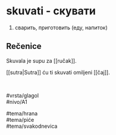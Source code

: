# skuvati - скувати

1. сварить, приготовить (еду, напиток)

## Rečenice

Skuvala je supu za [[ručak]].

[[sutra|Sutra]] ću ti skuvati omiljeni [[čaj]].

<br>

#vrsta/glagol  
#nivo/A1  

#tema/hrana  
#tema/piće  
#tema/svakodnevica  

